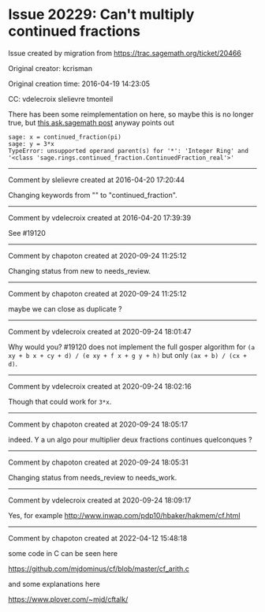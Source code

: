 # Issue 20229: Can't multiply continued fractions

Issue created by migration from https://trac.sagemath.org/ticket/20466

Original creator: kcrisman

Original creation time: 2016-04-19 14:23:05

CC:  vdelecroix slelievre tmonteil

There has been some reimplementation on here, so maybe this is no longer true, but [this ask.sagemath post](http://ask.sagemath.org/question/33131/coercion-on-continued-fractions/) anyway points out

```
sage: x = continued_fraction(pi)
sage: y = 3*x
TypeError: unsupported operand parent(s) for '*': 'Integer Ring' and '<class 'sage.rings.continued_fraction.ContinuedFraction_real'>'
```



---

Comment by slelievre created at 2016-04-20 17:20:44

Changing keywords from "" to "continued_fraction".


---

Comment by vdelecroix created at 2016-04-20 17:39:39

See #19120


---

Comment by chapoton created at 2020-09-24 11:25:12

Changing status from new to needs_review.


---

Comment by chapoton created at 2020-09-24 11:25:12

maybe we can close as duplicate ?


---

Comment by vdelecroix created at 2020-09-24 18:01:47

Why would you? #19120 does not implement the full gosper algorithm for `(a xy + b x + cy + d) / (e xy + f x + g y + h)` but only `(ax + b) / (cx + d)`.


---

Comment by vdelecroix created at 2020-09-24 18:02:16

Though that could work for `3*x`.


---

Comment by chapoton created at 2020-09-24 18:05:17

indeed. Y a un algo pour multiplier deux fractions continues quelconques ?


---

Comment by chapoton created at 2020-09-24 18:05:31

Changing status from needs_review to needs_work.


---

Comment by vdelecroix created at 2020-09-24 18:09:17

Yes, for example http://www.inwap.com/pdp10/hbaker/hakmem/cf.html


---

Comment by chapoton created at 2022-04-12 15:48:18

some code in C can be seen here

https://github.com/mjdominus/cf/blob/master/cf_arith.c

and some explanations here

https://www.plover.com/~mjd/cftalk/
